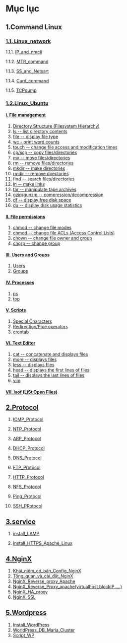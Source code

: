 # **Mục lục**

## <h2>1.Command Linux</h2>

### [1.1. Linux_network](./Linux_network/)

1.1.1. [IP_and_nmcli  ](./Linux_network/1.Ip%20and%20nmcli%20commands.md)

1.1.2. [MTR_command](./Linux_network/2.The%20mtr%20command.md)

1.1.3. [SS_and_Netsart](./Linux_network/3.SS%20and%20Netstat%20commands.md)

1.1.4. [Curd_command](./Linux_network/4.Curl%20command.md)

1.1.5. [TCPdump](./Linux_network/5.Tcpdump.md)

### [1.2.Linux_Ubuntu](./Linux_network/)
#### [I. File management](./1.File-management)
1. [Directory Structure (Filesystem Hierarchy)](/Linux_Ubuntu/1.File-management/1.Directory-Structure.md)
2. [ls -- list directory contents](./Linux_Ubuntu/1.File-management/2.ls.md)
3. [file -- display file type](./Linux_Ubuntu/1.File-management/3.file.md)
4. [wc - print word counts](./Linux_Ubuntu/1.File-management/4.wc.md)
5. [touch -- change file access and modification times](./Linux_Ubuntu/1.File-management/5.touch.md)
6. [cp/scp -- copy files/directories](./Linux_Ubuntu/1.File-management/6.cp-and-scp.md)
7. [mv -- move files/directories](./Linux_Ubuntu/1.File-management/7.mv.md)
8. [rm -- remove files/directories](./Linux_Ubuntu/1.File-management/8.rm.md)
9. [mkdir -- make directories](./Linux_Ubuntu/1.File-management/9.mkdir.md)
10. [rmdir -- remove directories](./Linux_Ubuntu/1.File-management/10.rmdir.md)
11. [find -- search files/directories](./Linux_Ubuntu/1.File-management/11.find.md)
12. [ln -- make links](./Linux_Ubuntu/1.File-management/12.ln.md)
13. [tar -- manipulate tape archives](./Linux_Ubuntu/1.File-management/13.tar.md)
14. [gzip/gunzip -- compression/decompression](./Linux_Ubuntu/1.File-management/14.gzip-and-gunzip.md)
15. [df -- display free disk space](./Linux_Ubuntu/1.File-management/15.df.md)
16. [du -- display disk usage statistics](./Linux_Ubuntu/1.File-management/16.du.md)
#### [II. File permissions](./Linux_Ubuntu/2.File-permissions)
1. [chmod -- change file modes](./Linux_Ubuntu/2.File-permissions/1.chmod.md)
2. [chmod -- change file ACLs (Access Control Lists)](./Linux_Ubuntu/2.File-permissions/2.chmod(ACLs).md)
3. [chown -- change file owner and group](./Linux_Ubuntu/2.File-permissions/3.chown.md)
4. [chgrp -- change group](./Linux_Ubuntu/2.File-permissions/4.chgrp.md)
#### [III. Users and Groups](./Linux_Ubuntu/3.Users-and-Groups)
1. [Users](./Linux_Ubuntu/3.Users-and-Groups/1.Users.md)
2. [Groups](./Linux_Ubuntu/3.Users-and-Groups/2.Groups.md)
#### [IV. Processes](./Linux_Ubuntu/4.Processes)
1. [ps](./Linux_Ubuntu/4.Processes/1.ps.md)
2. [top](./Linux_Ubuntu/4.Processes/2.top.md)
#### [V. Scripts](./Linux_Ubuntu/5.Scripts)
1. [Special Characters](./Linux_Ubuntu/5.Scripts/Special-Characters.md)
2. [Redirection/Pipe operators](./Linux_Ubuntu/5.Scripts/Redirection-or-Pipe-operators.md)
3. [crontab](./Linux_Ubuntu/5.Scripts/crontab.md)
#### [VI. Text Editor](./Linux_Ubuntu/6.Text-Editor)
1. [cat -- concatenate and displays files](./Linux_Ubuntu/6.Text-Editor/cat.md)
2. [more -- displays files](./Linux_Ubuntu/6.Text-Editor/more.md)
3. [less -- displays files](./Linux_Ubuntu/6.Text-Editor/less.md)
4. [head -- displays the first lines of files](./Linux_Ubuntu/6.Text-Editor/head.md)
5. [tail -- displays the last lines of files](./Linux_Ubuntu/6.Text-Editor/tail.md)
6. [vim](./6.Text-Editor/vim.md)
#### [VII. lsof (LiSt Open Files)](./Linux_Ubuntu/7.lsof(List-Open-Files).md)

## <h2>[2.Protocol](./LinuxBasic/Ghi_ch%C3%A9p_Protocol/)</h2>

1. [ICMP_Protocol](./LinuxBasic/Ghi_ch%C3%A9p_Protocol/Protocol%20ICMP.md)

2. [NTP_Protocol](./LinuxBasic/Ghi_ch%C3%A9p_Protocol/Protocol%20NTP.md)

3. [ARP_Protocol](./LinuxBasic/Ghi_ch%C3%A9p_Protocol/Protocol_ARP.md)

4. [DHCP_Protocol](./LinuxBasic/Ghi_ch%C3%A9p_Protocol/Protocol_DHCP.md)

5. [DNS_Protocol](./LinuxBasic/Ghi_ch%C3%A9p_Protocol/Protocol_DNS.md)

6. [FTP_Protocol](./LinuxBasic/Ghi_ch%C3%A9p_Protocol/Protocol_FTP.md)

7. [HTTP_Protocol](./LinuxBasic/Ghi_ch%C3%A9p_Protocol/Protocol_HTTP.md)

8. [NFS_Protocol](./LinuxBasic/Ghi_ch%C3%A9p_Protocol/Protocol_NFS.md)

9. [Ping_Protocol](./LinuxBasic/Ghi_ch%C3%A9p_Protocol/Protocol_Ping.md)

10. [SSH_PRotocol](./LinuxBasic/Ghi_ch%C3%A9p_Protocol/Protocol_SSH.md)

## <h2>[3.service](./LinuxBasic/Ghi_ch%C3%A9p_Apache/)

1. [install_LAMP](./LinuxBasic/Ghi_ch%C3%A9p_Apache/Install_LAMP.md)

2. [Install_HTTPS_Apache_Linux](./LinuxBasic/Ghi_ch%C3%A9p_Apache/Install_HTTPS_Apache_Linux.md)

## <h2>[4.NginX](./LinuxBasic/Ghi_ch%C3%A9p_NginX/)



1. [Khái_niêm_cơ_bản_Config_NginX](./LinuxBasic/Ghi_ch%C3%A9p_NginX/Kh%C3%A1i_ni%E1%BB%87m_c%C6%A1_b%E1%BA%A3n_Config_NginX.md)
2. [Tổng_quan_và_cài_đặt_NginX](./LinuxBasic/Ghi_chép_NginX/Setup_ngix_cơ_bản.md)
3. [NginX_Reverse_proxy_Apache](./LinuxBasic/Ghi_ch%C3%A9p_NginX/Nginx%20Reverse%20Proxy%20Apache.md)
4. [NginX_Reverse_Proxy_apache(virtualhost,blockIP,....)](./LinuxBasic/Ghi_ch%C3%A9p_NginX/Nginx-virtualhost-block-IP.md)
5. [NginX_HA_proxy](./LinuxBasic/Ghi_ch%C3%A9p_NginX/NginX_HA_Proxy.md)
6. [NginX_SSL](./LinuxBasic/Ghi_ch%C3%A9p_NginX/NginX_SSL.md)

## <h2>[5.Wordpress](./LinuxBasic/Ghi_ch%C3%A9p_WordPress/)

1. [Install_WordPress](./LinuxBasic/Ghi_chep_WordPress/Install_WordPress.md)
2. [WorldPress_DB_Maria_Cluster](./LinuxBasic/Ghi_chep_WordPress/WordPress+DB%20maria%20cluster.md)
3. [Script_WP](./LinuxBasic/Ghi_chep_WordPress/wordpress.sh)
